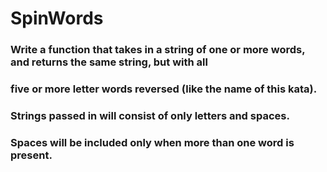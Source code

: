 # SpinWords
### Write a function that takes in a string of one or more words, and returns the same string, but with all
### five or more letter words reversed (like the name of this kata).

### Strings passed in will consist of only letters and spaces.
### Spaces will be included only when more than one word is present.